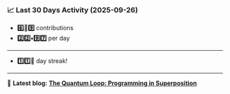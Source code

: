 <!--START_STATS-->
### 📈 Last 30 Days Activity (2025-09-26)  
- **6️⃣🎱9️⃣** contributions  
- **2️⃣2️⃣•9️⃣7️⃣** per day
---
- **1️⃣1️⃣🎱** day streak!
---
📝 **Latest blog:** [**The Quantum Loop: Programming in Superposition**](https://andriak.com/blog/quantum-loop)
<!--END_STATS-->
